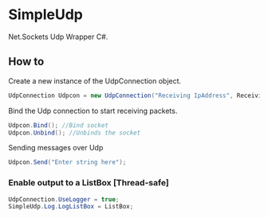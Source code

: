 # SimpleUdp
Net.Sockets Udp Wrapper C#.

## How to
Create a new instance of the UdpConnection object.
```C#
UdpConnection Udpcon = new UdpConnection("Receiving IpAddress", ReceivingPort, "Sending IpAdress", SendingPort);
```
Bind the Udp connection to start receiving packets.
```C#
Udpcon.Bind(); //Bind socket
Udpcon.Unbind(); //Unbinds the socket
```
Sending messages over Udp
```C#
Udpcon.Send("Enter string here");
```

### Enable output to a ListBox [Thread-safe]
```C#
UdpConnection.UseLogger = true;
SimpleUdp.Log.LogListBox = ListBox;
```
